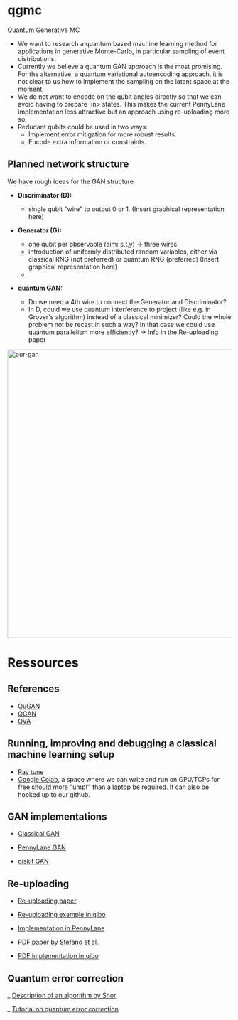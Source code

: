 # qgmc
Quantum Generative MC


- We want to research a quantum based machine learning method for applications in generative Monte-Carlo, in particular sampling of event distributions.
- Currently we believe a quantum GAN approach is the most promising. For the alternative, a quantum variational autoencoding approach, it is not clear to us how to implement the sampling on the latent space at the moment. 
- We do not want to encode on the qubit angles directly so that we can avoid having to prepare |in> states. This makes the current PennyLane implementation less attractive but an approach using re-uploading more so.
- Redudant qubits could be used in two ways:
  - Implement error mitigation for more robust results.
  - Encode extra information or constraints.


## Planned network structure

We have rough ideas for the GAN structure

- **Discriminator (D):**
  - single qubit "wire" to output 0 or 1. (Insert graphical representation here)

- **Generator (G):**
  - one qubit per observable (aim: s,t,y) -> three wires
  - introduction of uniformly distributed random variables, either via classical RNG (not preferred) or quantum RNG (preferred) (Insert graphical representation here)
  - 
- **quantum GAN:**
  - Do we need a 4th wire to connect the Generator and Discriminator? 
  - In D, could we use quantum interference to project (like e.g. in Grover's algorithm) instead of a classical minimizer? Could the whole problem not be recast in such a way? In that case we could use quantum parallelism more efficiently? -> Info in the Re-uploading paper

<img width="649" alt="our-gan" src="https://user-images.githubusercontent.com/11166117/114699378-845af580-9d20-11eb-8315-c8ad894ac89c.png">


# Ressources

## References

- [QuGAN](https://arxiv.org/pdf/2010.09036.pdf)
- [QGAN](https://www.nature.com/articles/s41534-019-0223-2.pdf)
- [QVA](https://arxiv.org/pdf/2010.06599.pdf)

## Running, improving and debugging a classical machine learning setup

- [Ray tune](https://pytorch.org/tutorials/beginner/hyperparameter_tuning_tutorial.html)
- [Google Colab](https://colab.research.google.com/notebooks/intro.ipynb), a space where we can write and run on GPU/TCPs for free should more "umpf" than a laptop be required. It can also be hooked up to our github.

## GAN implementations

- [Classical GAN](https://github.com/luigifvr/tesi/tree/master/dcgan)

- [PennyLane GAN](https://pennylane.ai/qml/demos/tutorial_QGAN.html)

- [qiskit GAN](https://github.com/keamanansiber/qiskit/blob/master/3QuantumMachineLearning/qGAN_LoadingRandomDistributions.ipynb)

## Re-uploading

- [Re-uploading paper](https://arxiv.org/abs/1907.02085)

- [Re-uploading example in qibo](https://qibo.readthedocs.io/en/stable/tutorials/reuploading_classifier/README.html)

- [Implementation in PennyLane](https://pennylane.ai/qml/demos/tutorial_data_reuploading_classifier.html)

- [PDF paper by Stefano et al.](https://arxiv.org/abs/2011.13934)

- [PDF implementation in qibo](https://qibo.readthedocs.io/en/stable/tutorials/qPDF/qPDF.html)


## Quantum error correction

_ [Description of an algorithm by Shor](https://journals.aps.org/pra/abstract/10.1103/PhysRevA.52.R2493)

_ [Tutorial on quantum error correction](https://www2.physics.ox.ac.uk/sites/default/files/ErrorCorrectionSteane06.pdf)

